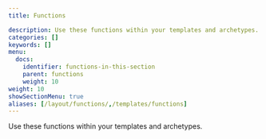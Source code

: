 ```yaml
---
title: Functions

description: Use these functions within your templates and archetypes.
categories: []
keywords: []
menu:
  docs:
    identifier: functions-in-this-section
    parent: functions
    weight: 10
weight: 10
showSectionMenu: true
aliases: [/layout/functions/,/templates/functions]
---
```


Use these functions within your templates and archetypes.
